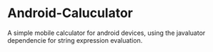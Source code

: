 # Android-Caluculator
A simple mobile calculator for android devices, using the javaluator dependencie for string expression evaluation.
